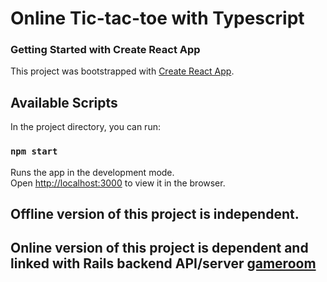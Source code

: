 # Online Tic-tac-toe with Typescript

### Getting Started with Create React App

This project was bootstrapped with [Create React App](https://github.com/facebook/create-react-app).

## Available Scripts

In the project directory, you can run:

### `npm start`

Runs the app in the development mode.\
Open [http://localhost:3000](http://localhost:3000) to view it in the browser.

## Offline version of this project is independent.

## Online version of this project is dependent and linked with Rails backend API/server [gameroom](https://github.com/nibab-boo/gameroom)
